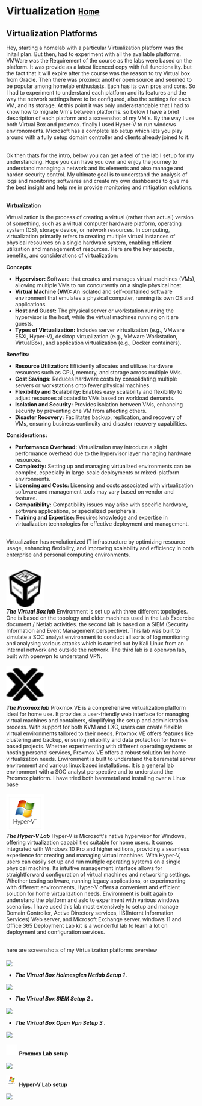 # Virtualization       [`Home`](https://github.com/rajeevlraman)<br>

<h2>Virtualization Platforms</h2> 


Hey, starting a homelab with a particular Virtualization platform was the initail plan. But then, had to experiment with all the available platforms. VMWare was the Requirement of the course as the labs were based on the platform. It was provide as a latest licenced copy with full functionality. but the fact that it will expire after the course was the reason to try Virtual box from Oracle. Then there was proxmox another open source and seemed to be popular among homelab enthusiasts. Each has its own pros and cons. So I had to experiment to understand each platform and its features and the way the network settings have to be configured, also the settings for each VM, and its storage. At this point it was only underastandable that I had to know how to migrate Vm's between platforms. so below I have a brief description of each platform and a screenshot of my VM's. By the way I use both Virtual Box and proxmox. finally I used Hyper-V to run windows environoments. Microsoft has a complete lab setup which lets you play around with a fully setup domain controller and clients already joined to it.<br><br>

Ok then thats for the intro, below you can get a feel of the lab I setup for my understanding. Hope you can have you own and enjoy the journey to understand managing a network and its elements and also manage and harden security control. My ultimate goal is to understand the analysis of logs and monitoring softwares and create my own dashboards to give me the best insight and help me in provide monitoring and mitigation solutions.<br><br>

<!--
explain virtualization
-->
**Virtualization**

Virtualization is the process of creating a virtual (rather than actual) version of something, such as a virtual computer hardware platform, operating system (OS), storage device, or network resources. In computing, virtualization primarily refers to creating multiple virtual instances of physical resources on a single hardware system, enabling efficient utilization and management of resources. Here are the key aspects, benefits, and considerations of virtualization:

**Concepts:**
- **Hypervisor:** Software that creates and manages virtual machines (VMs), allowing multiple VMs to run concurrently on a single physical host.
- **Virtual Machine (VM):** An isolated and self-contained software environment that emulates a physical computer, running its own OS and applications.
- **Host and Guest:** The physical server or workstation running the hypervisor is the host, while the virtual machines running on it are guests.
- **Types of Virtualization:** Includes server virtualization (e.g., VMware ESXi, Hyper-V), desktop virtualization (e.g., VMware Workstation, VirtualBox), and application virtualization (e.g., Docker containers).<br>

**Benefits:**
- **Resource Utilization:** Efficiently allocates and utilizes hardware resources such as CPU, memory, and storage across multiple VMs.
- **Cost Savings:** Reduces hardware costs by consolidating multiple servers or workstations onto fewer physical machines.
- **Flexibility and Scalability:** Enables easy scalability and flexibility to adjust resources allocated to VMs based on workload demands.
- **Isolation and Security:** Provides isolation between VMs, enhancing security by preventing one VM from affecting others.
- **Disaster Recovery:** Facilitates backup, replication, and recovery of VMs, ensuring business continuity and disaster recovery capabilities.<br>

**Considerations:**
- **Performance Overhead:** Virtualization may introduce a slight performance overhead due to the hypervisor layer managing hardware resources.
- **Complexity:** Setting up and managing virtualized environments can be complex, especially in large-scale deployments or mixed-platform environments.
- **Licensing and Costs:** Licensing and costs associated with virtualization software and management tools may vary based on vendor and features.
- **Compatibility:** Compatibility issues may arise with specific hardware, software applications, or specialized peripherals.
- **Training and Expertise:** Requires knowledge and expertise in virtualization technologies for effective deployment and management.<br><br>

Virtualization has revolutionized IT infrastructure by optimizing resource usage, enhancing flexibility, and improving scalability and efficiency in both enterprise and personal computing environments.<br><br>

<!--
explain virtualization complete
-->


[<img src="images/virtualbox.svg" alt="The Virtual Box" width="100" height="100">]( https://www.virtualbox.org/)<br/>
***The Virtual Box lab*** Environment is set up with three different topologies. One is based on the topology and older machines used in the Lab Excercise document / Netlab activities. the second lab is based on a SIEM (Security Information and Event Management perspective). This lab was built to simulate a SOC analyst environment to conduct all sorts of log monitoring and analysing various attacks which is carried out by Kali Linux from an internal network and outside the network. The third lab is a openvpn lab, built with openvpn to understand VPN.<br><br>
[<img src="images/proxmox.svg" alt="Proxmox" width="100" height="100">]( https://www.proxmox.com/en/)<br/>
***The Proxmox lab*** Proxmox VE is a comprehensive virtualization platform ideal for home use. It provides a user-friendly web interface for managing virtual machines and containers, simplifying the setup and administration process. With support for both KVM and LXC, users can create flexible virtual environments tailored to their needs. Proxmox VE offers features like clustering and backup, ensuring reliability and data protection for home-based projects. Whether experimenting with different operating systems or hosting personal services, Proxmox VE offers a robust solution for home virtualization needs. Environment is built to understand the baremetal server environment and various linux based installations. It is a general lab environment with a SOC analyst perspective and to understand the Proxmox platform. I have tried both baremetal and installing over a Linux base<br><br>
[<img src="images/hyper-v-hyper-v-hyperv-icon.png" alt="The Virtual Box" width="100" height="100">]( https://learn.microsoft.com/en-us/virtualization/hyper-v-on-windows/quick-start/enable-hyper-v)<br/>
***The Hyper-V Lab*** Hyper-V is Microsoft's native hypervisor for Windows, offering virtualization capabilities suitable for home users. It comes integrated with Windows 10 Pro and higher editions, providing a seamless experience for creating and managing virtual machines. With Hyper-V, users can easily set up and run multiple operating systems on a single physical machine. Its intuitive management interface allows for straightforward configuration of virtual machines and networking settings. Whether testing software, running legacy applications, or experimenting with different environments, Hyper-V offers a convenient and efficient solution for home virtualization needs. Environment is built again to understand the platform and aslo to experiment with various windows scenarios. I have used this lab most extensively to setup and manage Domain Controller, Active Directory services, IIS(Internt Information Services) Web server, and Microsoft Exchange server. windows 11 and Office 365 Deployment Lab kit is a wonderful lab to learn a lot on deployment and configuration services.<br><br>

here are screenshots of my Virtualization platforms overview<br><br>
  <b><img align="center" src="https://i.imgur.com/CsaHQku.png" /></b><br/>  
  - <b>***The Virtual Box Holmesglen Netlab Setup 1*** .</b><br/>
  
  <b><img align="center" src="https://i.imgur.com/RYJxINY.png" /></b><br/>
  - <b>***The Virtual Box SIEM Setup 2*** .</b><br/>
  
  <b><img align="center" src="https://i.imgur.com/7to5deQ.png" /></b><br/>
  - <b>***The Virtual Box Open Vpn Setup 3*** .</b><br/>
  
  <b><img align="center" src="https://i.imgur.com/6htDcD8.png" /></b><br><br>
  <img src="images/simple-icons--proxmox.png" alt="The Virtual Box" width="30" height="30"> <b>Proxmox Lab setup</b><br/>

  <b><img align="center" src="https://i.imgur.com/gCt1c7f.png" /></b><br><br>
  <img src="images/hyper-v-hyper-v-hyperv-icon.png" alt="The Virtual Box" width="30" height="30"> <b>Hyper-V Lab setup</b><br/>

  <b><img align="center" src="https://i.imgur.com/kyBDOLi.png" /></b><br/>


